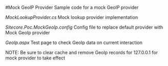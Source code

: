 #Mock GeoIP Provider
Sample code for a mock GeoIP provider

*MockLookupProvider.cs*
Mock lookup provider implementation

*Sitecore.Poc.MockGeoIp.config*
Config file to replace default provider with Mock GeoIp provider

*GeoIp.aspx*
Test page to check GeoIp data on current interaction

NOTE: Be sure to clear cache and remove GeoIp records for 127.0.0.1 for mock provider to take effect
